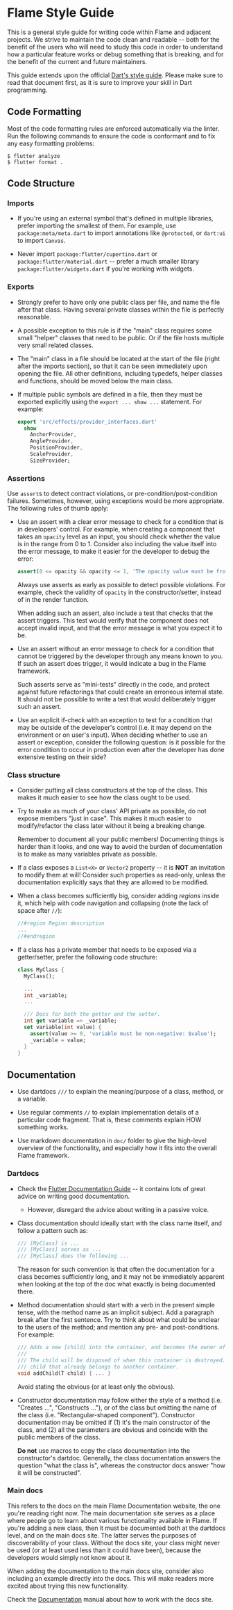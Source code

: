 # Flame Style Guide

This is a general style guide for writing code within Flame and adjacent projects. We strive to
maintain the code clean and readable -- both for the benefit of the users who will need to study
this code in order to understand how a particular feature works or debug something that is breaking,
and for the benefit of the current and future maintainers.

This guide extends upon the official [Dart's style guide][effective dart]. Please make sure to read
that document first, as it is sure to improve your skill in Dart programming.


## Code Formatting

Most of the code formatting rules are enforced automatically via the linter. Run the following
commands to ensure the code is conformant and to fix any easy formatting problems:
```console
$ flutter analyze
$ flutter format .
```


## Code Structure

### Imports

- If you're using an external symbol that's defined in multiple libraries, prefer importing the
  smallest of them. For example, use `package:meta/meta.dart` to import annotations like
  `@protected`, or `dart:ui` to import `Canvas`.

- Never import `package:flutter/cupertino.dart` or `package:flutter/material.dart` -- prefer
  a much smaller library `package:flutter/widgets.dart` if you're working with widgets.


### Exports

- Strongly prefer to have only one public class per file, and name the file after that class.
  Having several private classes within the file is perfectly reasonable.

- A possible exception to this rule is if the "main" class requires some small "helper" classes
  that need to be public. Or if the file hosts multiple very small related classes.

- The "main" class in a file should be located at the start of the file (right after the imports
  section), so that it can be seen immediately upon opening the file. All other definitions,
  including typedefs, helper classes and functions, should be moved below the main class.

- If multiple public symbols are defined in a file, then they must be exported explicitly using
  the `export ... show ...` statement. For example:
  ```dart
  export 'src/effects/provider_interfaces.dart'
    show
      AnchorProvider,
      AngleProvider,
      PositionProvider,
      ScaleProvider,
      SizeProvider;
  ```


### Assertions

Use `assert`s to detect contract violations, or pre-condition/post-condition failures. Sometimes,
however, using exceptions would be more appropriate. The following rules of thumb apply:

- Use an assert with a clear error message to check for a condition that is in developers' control.
  For example, when creating a component that takes an `opacity` level as an input, you should check
  whether the value is in the range from 0 to 1. Consider also including the value itself into the
  error message, to make it easier for the developer to debug the error:
  ```dart
  assert(0 <= opacity && opacity <= 1, 'The opacity value must be from 0 to 1: $opacity');
  ```
  Always use asserts as early as possible to detect possible violations. For example, check the
  validity of `opacity` in the constructor/setter, instead of in the render function.

  When adding such an assert, also include a test that checks that the assert triggers. This test
  would verify that the component does not accept invalid input, and that the error message is what
  you expect it to be.

- Use an assert without an error message to check for a condition that cannot be triggered by the
  developer through any means known to you. If such an assert does trigger, it would indicate a bug
  in the Flame framework.

  Such asserts serve as "mini-tests" directly in the code, and protect against future refactorings
  that could create an erroneous internal state. It should not be possible to write a test that
  would deliberately trigger such an assert.

- Use an explicit if-check with an exception to test for a condition that may be outside of the
  developer's control (i.e. it may depend on the environment or on user's input). When deciding
  whether to use an assert or exception, consider the following question: is it possible for the
  error condition to occur in production even after the developer has done extensive testing on
  their side?


### Class structure

- Consider putting all class constructors at the top of the class. This makes it much easier to see
  how the class ought to be used.

- Try to make as much of your class' API private as possible, do not expose members "just in case".
  This makes it much easier to modify/refactor the class later without it being a breaking change.

  Remember to document all your public members! Documenting things is harder than it looks, and one
  way to avoid the burden of documentation is to make as many variables private as possible.

- If a class exposes a `List<X>` or `Vector2` property -- it is **NOT** an invitation to modify
  them at will! Consider such properties as read-only, unless the documentation explicitly says that
  they are allowed to be modified.

- When a class becomes sufficiently big, consider adding *regions* inside it, which help with code
  navigation and collapsing (note the lack of space after `//`):
  ```dart
  //#region Region description
  ...
  //#endregion
  ```

- If a class has a private member that needs to be exposed via a getter/setter, prefer the following
  code structure:
  ```dart
  class MyClass {
    MyClass();

    ...
    int _variable;
    ...

    /// Docs for both the getter and the setter.
    int get variable => _variable;
    set variable(int value) {
      assert(value >= 0, 'variable must be non-negative: $value');
      _variable = value;
    }
  }
  ```


## Documentation

- Use dartdocs `///` to explain the meaning/purpose of a class, method, or a variable.

- Use regular comments `//` to explain implementation details of a particular code fragment. That
  is, these comments explain HOW something works.

- Use markdown documentation in `doc/` folder to give the high-level overview of the functionality,
  and especially how it fits into the overall Flame framework.


### Dartdocs

- Check the [Flutter Documentation Guide] -- it contains lots of great advice on writing good
  documentation.
    - However, disregard the advice about writing in a passive voice.

- Class documentation should ideally start with the class name itself, and follow a pattern such as:
  ```dart
  /// [MyClass] is ...
  /// [MyClass] serves as ...
  /// [MyClass] does the following ...
  ```
  The reason for such convention is that often the documentation for a class becomes sufficiently
  long, and it may not be immediately apparent when looking at the top of the doc what exactly is
  being documented there.

- Method documentation should start with a verb in the present simple tense, with the method name
  as an implicit subject. Add a paragraph break after the first sentence. Try to think about what
  could be unclear to the users of the method; and mention any pre- and post-conditions.
  For example:
  ```dart
  /// Adds a new [child] into the container, and becomes the owner of that child.
  ///
  /// The child will be disposed of when this container is destroyed. It is an error to try to add a
  /// child that already belongs to another container.
  void addChild(T child) { ... }
  ```
  Avoid stating the obvious (or at least only the obvious).

- Constructor documentation may follow either the style of a method (i.e. "Creates ...",
  "Constructs ..."), or of the class but omitting the name of the class (i.e. "Rectangular-shaped
  component"). Constructor documentation may be omitted if (1) it's the main constructor of the
  class, and (2) all the parameters are obvious and coincide with the public members of the class.

  **Do not** use macros to copy the class documentation into the constructor's dartdoc. Generally,
  the class documentation answers the question "what the class is", whereas the constructor docs
  answer "how it will be constructed".


### Main docs

This refers to the docs on the main Flame Documentation website, the one you're reading right now.
The main documentation site serves as a place where people go to learn about various functionality
available in Flame. If you're adding a new class, then it must be documented both at the dartdocs
level, and on the main docs site. The latter serves the purposes of discoverability of your class.
Without the docs site, your class might never be used (or at least used less than it could have
been), because the developers would simply not know about it.

When adding the documentation to the main docs site, consider also including an example directly
into the docs. This will make readers more excited about trying this new functionality.

Check the [Documentation] manual about how to work with the docs site.


[effective dart]: https://dart.dev/guides/language/effective-dart
[flutter documentation guide]: https://github.com/flutter/flutter/wiki/Style-guide-for-Flutter-repo#documentation-dartdocs-javadocs-etc
[documentation]: documentation.md
